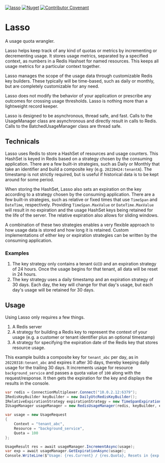 [![lasso](https://circleci.com/gh/jsmarble/lasso.svg?style=shield)](https://app.circleci.com/pipelines/github/jsmarble/lasso)
[![Nuget](https://img.shields.io/nuget/dt/Lasso?logo=NuGet&labelColor=%23004880&color=gray)](https://www.nuget.org/packages/Lasso)
[![Contributor Covenant](https://img.shields.io/badge/Contributor%20Covenant-2.1-4baaaa.svg)](code_of_conduct.md)

# Lasso

A usage quota wrangler.

Lasso helps keep track of any kind of quotas or metrics by incrementing or decrementing usage. It stores usage metrics, separated by a specified context, as numbers in a Redis Hashset for named resources. This keeps all usage metrics for a particular context together.

Lasso manages the scope of the usage data through customizable Redis key builders. These typically will be time-based, such as daily or monthly, but are completely customizable for any need.

Lasso does not modify the behavior of your application or prescribe any outcomes for crossing usage thresholds. Lasso is nothing more than a lightweight record keeper.

Lasso is designed to be asynchronous, thread safe, and fast. Calls to the UsageManager class are asynchronous and directly result in calls to Redis. Calls to the BatchedUsageManager class are thread safe.

## Technicals

Lasso uses Redis to store a HashSet of resources and usage counters. This HashSet is keyed in Redis based on a strategy chosen by the consuming application. There are a few built-in strategies, such as Daily or Monthly that take an identifier and build a composite key (e.g. `20220424:tenantA`). The timestamp is not strictly required, but is useful if historical data is to be kept around for some period.

When storing the HashSet, Lasso also sets an expiration on the key according to a strategy chosen by the consuming application. There are a few built-in strategies, such as relative or fixed times that use `TimeSpan` and `DateTime`, respectively. Providing `TimeSpan.MaxValue` or `DateTime.MaxValue` will result in no expiration and the usage HashSet keys being retained for the life of the server. The relative expiration also allows for sliding windows.

A combination of these two strategies enables a very flexible approach to how usage data is stored and how long it is retained. Custom implementations of either key or expiration strategies can be written by the consuming application.

### Examples

1. The key strategy only contains a tenant `GUID` and an expiration strategy of 24 hours. Once the usage begins for that tenant, all data will be reset in 24 hours.
1. The key strategy uses a daily timestamp and an expiration strategy of 30 days. Each day, the key will change for that day's usage, but each day's usage will be retained for 30 days.

## Usage

Using Lasso only requires a few things.

1. A Redis server
1. A strategy for building a Redis key to represent the context of your usage (e.g. a customer or tenant identifier plus an optional timestamp)
1. A strategy for specifying the expiration date of the Redis key that stores resource usage.

This example builds a composite key for `tenant_abc` per day, as in `20220318:tenant_abc` and expires it after 30 days, thereby keeping daily usage for the trailing 30 days. It increments usage for resource `background_service` and passes a quota value of `100` along with the request/response. It then gets the expiration for the key and displays the results in the console.

```csharp
var redis = ConnectionMultiplexer.Connect("10.0.2.12:6379");
IRedisKeyBuilder keyBuilder = new DailyUtcRedisKeyBuilder();
IRelativeExpirationStrategy expirationStrategy = new TimeSpanExpirationStrategy(TimeSpan.FromDays(30), sliding: false);
IUsageManager usageManager = new RedisUsageManager(redis, keyBuilder, expirationStrategy);

var usage = new UsageRequest
{
    Context = "tenant_abc",
    Resource = "background_service",
    Quota = 100
};

UsageResult res = await usageManager.IncrementAsync(usage);
var exp = await usageManager.GetExpirationAsync(usage);
Console.WriteLine($"Usage: {res.Current} / {res.Quota}, Resets in {exp.Value.Subtract(DateTime.UtcNow).TotalDays} days");
```
